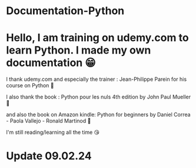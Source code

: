 # Documentation-Python

 
# Hello, I am training on udemy.com to learn Python. I made my own documentation 😁 

I thank udemy.com and especially the trainer : Jean-Philippe Parein for his course on Python 💙

I also thank the book : Python pour les nuls 4th edition by John Paul Mueller 💚 

and also the book on Amazon kindle: Python for beginners by Daniel Correa - Paola Vallejo - Ronald Martinod 🩷 



I'm still reading/learning all the time 😘


# Update 09.02.24
